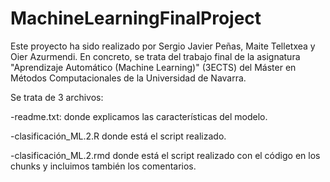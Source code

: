 # MachineLearningFinalProject
Este proyecto ha sido realizado por Sergio Javier Peñas, Maite Telletxea y Oier Azurmendi. 
En concreto, se trata del trabajo final de la asignatura "Aprendizaje Automático (Machine Learning)" (3ECTS) del Máster en Métodos Computacionales de la Universidad de Navarra. 

Se trata de 3 archivos: 

-readme.txt: donde explicamos las características del modelo.

-clasificación_ML.2.R donde está el script realizado.

-clasificación_ML.2.rmd donde está el script realizado con el código en los chunks y incluimos también los comentarios.

